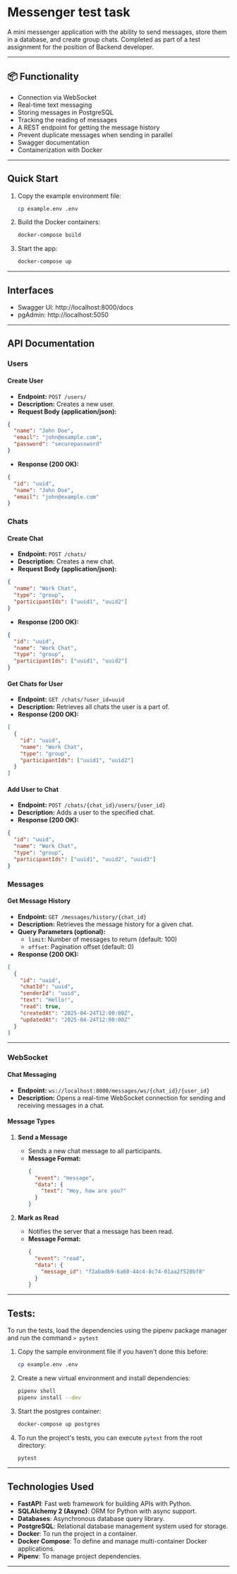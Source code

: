 # Messenger test task

A mini messenger application with the ability to send messages, store them in a database, and create group chats. Completed as part of a test assignment for the position of Backend developer.

---

## 📦 Functionality

- Connection via WebSocket
- Real-time text messaging
- Storing messages in PostgreSQL
- Tracking the reading of messages
- A REST endpoint for getting the message history
- Prevent duplicate messages when sending in parallel
- Swagger documentation
- Containerization with Docker

---

## Quick Start

1. Copy the example environment file:

   ```bash
   cp example.env .env
   ```
2. Build the Docker containers:

   ```bash
   docker-compose build
   ```
3. Start the app:

   ```bash
   docker-compose up
   ```

---

## Interfaces

- Swagger UI: http://localhost:8000/docs
- pgAdmin: http://localhost:5050

---

## API Documentation

### Users

#### Create User

- **Endpoint:** `POST /users/`
- **Description:** Creates a new user.
- **Request Body (application/json):**

```json
{
  "name": "John Doe",
  "email": "john@example.com",
  "password": "securepassword"
}
```

- **Response (200 OK):**

```json
{
  "id": "uuid",
  "name": "John Doe",
  "email": "john@example.com"
}
```

### Chats

#### Create Chat

- **Endpoint:** `POST /chats/`
- **Description:** Creates a new chat.
- **Request Body (application/json):**

```json
{
  "name": "Work Chat",
  "type": "group",
  "participantIds": ["uuid1", "uuid2"]
}
```

- **Response (200 OK):**

```json
{
  "id": "uuid",
  "name": "Work Chat",
  "type": "group",
  "participantIds": ["uuid1", "uuid2"]
}
```

#### Get Chats for User

- **Endpoint:** `GET /chats/?user_id=uuid`
- **Description:** Retrieves all chats the user is a part of.
- **Response (200 OK):**

```json
[
  {
    "id": "uuid",
    "name": "Work Chat",
    "type": "group",
    "participantIds": ["uuid1", "uuid2"]
  }
]
```

#### Add User to Chat

- **Endpoint:** `POST /chats/{chat_id}/users/{user_id}`
- **Description:** Adds a user to the specified chat.
- **Response (200 OK):**

```json
{
  "id": "uuid",
  "name": "Work Chat",
  "type": "group",
  "participantIds": ["uuid1", "uuid2", "uuid3"]
}
```

### Messages

#### Get Message History

- **Endpoint:** `GET /messages/history/{chat_id}`
- **Description:** Retrieves the message history for a given chat.
- **Query Parameters (optional):**
  - `limit`: Number of messages to return (default: 100)
  - `offset`: Pagination offset (default: 0)
- **Response (200 OK):**

```json
[
  {
    "id": "uuid",
    "chatId": "uuid",
    "senderId": "uuid",
    "text": "Hello!",
    "read": true,
    "createdAt": "2025-04-24T12:00:00Z",
    "updatedAt": "2025-04-24T12:00:00Z"
  }
]
```

---

### WebSocket

#### Chat Messaging

- **Endpoint:** `ws://localhost:8000/messages/ws/{chat_id}/{user_id}`
- **Description:** Opens a real-time WebSocket connection for sending and receiving messages in a chat.

#### Message Types

1. **Send a Message**

   - Sends a new chat message to all participants.
   - **Message Format:**
     ```json
     {
       "event": "message",
       "data": {
         "text": "Hey, how are you?"
       }
     }
     ```
2. **Mark as Read**

   - Notifies the server that a message has been read.
   - **Message Format:**
     ```json
     {
       "event": "read",
       "data": {
         "message_id": "f2abadb9-6a60-44c4-8c74-01aa2f520bf8"
       }
     }
     ```

---

## Tests:

To run the tests, load the dependencies using the pipenv package manager and run the command `> pytest`

1. Copy the sample environment file if you haven't done this before:

   ```bash
   cp example.env .env
   ```
2. Create a new virtual environment and install dependencies:

   ```bash
   pipenv shell
   pipenv install --dev
   ```
3. Start the postgres container:

   ```bash
   docker-compose up postgres
   ```
4. To run the project's tests, you can execute `pytest` from the root directory:

   ```bash
   pytest
   ```

---

## Technologies Used

- **FastAPI**: Fast web framework for building APIs with Python.
- **SQLAlchemy 2 (Async)**: ORM for Python with async support.
- **Databases**: Asynchronous database query library.
- **PostgreSQL**: Relational database management system used for storage.
- **Docker**: To run the project in a container.
- **Docker Compose**: To define and manage multi-container Docker applications.
- **Pipenv**: To manage project dependencies.

---
